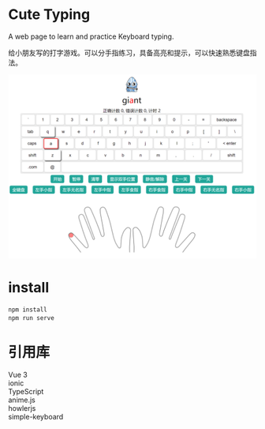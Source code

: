 # Cute Typing
A web page to learn and practice Keyboard typing.

给小朋友写的打字游戏。可以分手指练习，具备高亮和提示，可以快速熟悉键盘指法。

![1655902528539.png](./img/1655902528539.png)

# install
```s
npm install
npm run serve
```

# 引用库
Vue 3   
ionic   
TypeScript   
anime.js   
howlerjs   
simple-keyboard   